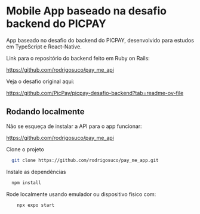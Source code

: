 
# Mobile App baseado na desafio backend do PICPAY

App baseado no desafio do backend do PICPAY, desenvolvido para estudos em TypeScript e React-Native.

Link para o repositório do backend feito em Ruby on Rails:

https://github.com/rodrigosuco/pay_me_api

Veja o desafio original aqui:

https://github.com/PicPay/picpay-desafio-backend?tab=readme-ov-file
## Rodando localmente

Não se esqueça de instalar a API para o app funcionar:

https://github.com/rodrigosuco/pay_me_api

Clone o projeto

```bash
  git clone https://github.com/rodrigosuco/pay_me_app.git
```

Instale as dependências

```bash
  npm install
```

Rode localmente usando emulador ou dispositivo fisico com:

```bash
    npx expo start
```


